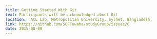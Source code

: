 ```yaml
---
title: Getting Started With Git
text: Participants will be acknowledged about Git
location:  ACL Lab, Metropolitan University, Sylhet, Bangladesh.
link: https://github.com/SOFTowaha/studyGroup/issues/6
date: 2015-08-09
---
```

